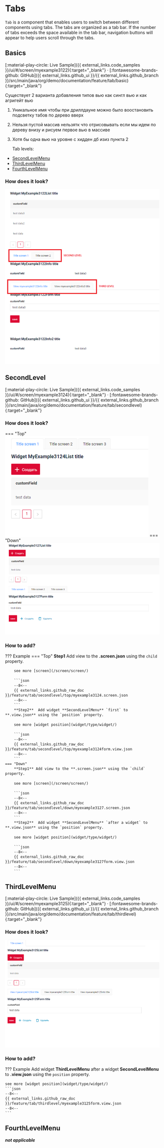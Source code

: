 # Tabs
`Tab`  is a  component that enables users to switch between different components using tabs.
The tabs are organized as a tab bar. If the number of tabs exceeds the space available in the tab bar, navigation buttons will appear to help users scroll through the tabs.

## Basics
[:material-play-circle: Live Sample]({{ external_links.code_samples }}/ui/#/screen/myexample3122){:target="_blank"} ·
[:fontawesome-brands-github: GitHub]({{ external_links.github_ui }}/{{ external_links.github_branch }}/src/main/java/org/demo/documentation/feature/tab/basic){:target="_blank"}

Существует 2 варианта добавления типов вью как сингл вью и как агригейт вью

1) Уникальное имя чтобы при дриллдауне можно было воостановить подсветку табов по дерево вверх
2) Нельзя пустой массив нельзятк что отрисовывать если  мы идем по дереву внизу и рисуем первое вью в массиве
3) Хотя бы одна вью на уровне с хидден дб изиз пункта 2

   Tab levels:

* [SecondLevelMenu](#SecondLevel)
* [ThirdLevelMenu](#ThirdLevelMenu)
* [FourthLevelMenu](#FourthLevelMenu)

### How does it look?
![basic2.png](basic2.png)
 
##  <a id="SecondLevel">SecondLevel</a>

[:material-play-circle: Live Sample]({{ external_links.code_samples }}/ui/#/screen/myexample3124){:target="_blank"} · 
[:fontawesome-brands-github: GitHub]({{ external_links.github_ui }}/{{ external_links.github_branch }}/src/main/java/org/demo/documentation/feature/tab/secondlevel){:target="_blank"}
### How does it look?
=== "Top"
    ![secondlevel.png](secondlevel.png)
=== "Down"
    ![secondleveldown.png](secondleveldown.png)

###  How to add? 
??? Example
    === "Top"
        **Step1** Add view to the **.screen.json** using the `child` property. 

        see more [screen](/screen/screen/)

        ```json
        --8<--
        {{ external_links.github_raw_doc }}/feature/tab/secondlevel/top/myexample3124.screen.json
        --8<--
        ```
        **Step2**  Add widget **SecondLevelMenu** `first` to **.view.json** using the `position` property. 

        see more [widget position](widget/type/widget/)

        ```json
        --8<--
        {{ external_links.github_raw_doc }}/feature/tab/secondlevel/top/myexample3124form.view.json
        --8<--
        ```
    === "Down"
        **Step1** Add view to the **.screen.json** using the `child` property. 

        see more [screen](/screen/screen/)

        ```json
        --8<--
        {{ external_links.github_raw_doc }}/feature/tab/secondlevel/down/myexample3127.screen.json
        --8<--
        ```
        **Step2**  Add widget **SecondLevelMenu** `after a widget` to **.view.json** using the `position` property. 

        see more [widget position](widget/type/widget/)

        ```json
        --8<--
        {{ external_links.github_raw_doc }}/feature/tab/secondlevel/down/myexample3127form.view.json
        --8<--
        ```

##  <a id="ThirdLevelMenu">ThirdLevelMenu</a>
[:material-play-circle: Live Sample]({{ external_links.code_samples }}/ui/#/screen/myexample3125){:target="_blank"} ·
[:fontawesome-brands-github: GitHub]({{ external_links.github_ui }}/{{ external_links.github_branch }}/src/main/java/org/demo/documentation/feature/tab/thirdlevel){:target="_blank"}
### How does it look?
![thirdlevel.png](thirdlevel.png)

###  How to add?
??? Example
    Add widget **ThirdLevelMenu** after a widget **SecondLevelMenu** to **.view.json** using the `position` property.

    see more [widget position](widget/type/widget/)
    ```json
    --8<--
    {{ external_links.github_raw_doc }}/feature/tab/thirdlevel/myexample3125form.view.json
    --8<--
    ```

##  <a id="FourthLevelMenu">FourthLevelMenu</a>
**_not applicable_**
<!-- 
[:material-play-circle: Live Sample]({{ external_links.code_samples }}/ui/#/screen/myexample3126){:target="_blank"} ·
[:fontawesome-brands-github: GitHub]({{ external_links.github_ui }}/{{ external_links.github_branch }}/src/main/java/org/demo/documentation/feature/tab/fourthlevel){:target="_blank"}
### How does it look?
![fourthlevel.png](fourthlevel.png)

### How to add?
??? Example
    Add widget **FourthLevelMenu** after a widget **ThirdLevelMenu** to **.view.json** using the `position` property.

    see more [widget position](widget/type/widget/)
    ```json
    --8<--
    {{ external_links.github_raw_doc }}/feature/tab/thirdlevel/myexample3126form.view.json
    --8<--
    ```

-->